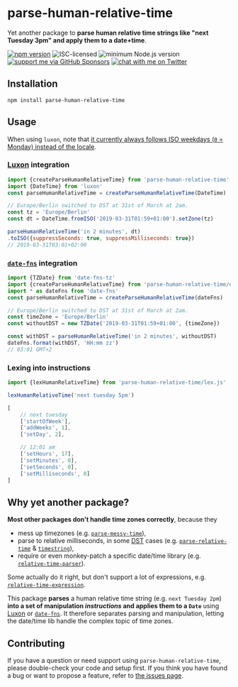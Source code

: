 # parse-human-relative-time

Yet another package to **parse human relative time strings like "next Tuesday 3pm" and apply them to a date+time**.

[![npm version](https://img.shields.io/npm/v/parse-human-relative-time.svg)](https://www.npmjs.com/package/parse-human-relative-time)
![ISC-licensed](https://img.shields.io/github/license/derhuerst/parse-human-relative-time.svg)
![minimum Node.js version](https://img.shields.io/node/v/parse-human-relative-time.svg)
[![support me via GitHub Sponsors](https://img.shields.io/badge/support%20me-donate-fa7664.svg)](https://github.com/sponsors/derhuerst)
[![chat with me on Twitter](https://img.shields.io/badge/chat%20with%20me-on%20Twitter-1da1f2.svg)](https://twitter.com/derhuerst)


## Installation

```shell
npm install parse-human-relative-time
```


## Usage

When using `luxon`, note that [it currently always follows ISO weekdays (`0` = Monday) instead of the locale](https://github.com/moment/luxon/issues/373).

### [Luxon](https://moment.github.io/luxon/#/) integration

```js
import {createParseHumanRelativeTime} from 'parse-human-relative-time'
import {DateTime} from 'luxon'
const parseHumanRelativeTime = createParseHumanRelativeTime(DateTime)

// Europe/Berlin switched to DST at 31st of March at 2am.
const tz = 'Europe/Berlin'
const dt = DateTime.fromISO('2019-03-31T01:59+01:00').setZone(tz)

parseHumanRelativeTime('in 2 minutes', dt)
.toISO({suppressSeconds: true, suppressMilliseconds: true})
// 2019-03-31T03:01+02:00
```

### [`date-fns`](https://date-fns.org) integration

```js
import {TZDate} from 'date-fns-tz'
import {createParseHumanRelativeTime} from 'parse-human-relative-time/date-fns.js'
import * as dateFns from 'date-fns'
const parseHumanRelativeTime = createParseHumanRelativeTime(dateFns)

// Europe/Berlin switched to DST at 31st of March at 2am.
const timeZone = 'Europe/Berlin'
const withoutDST = new TZDate('2019-03-31T01:59+01:00', {timeZone})

const withDST = parseHumanRelativeTime('in 2 minutes', withoutDST)
dateFns.format(withDST, 'HH:mm zz')
// 03:01 GMT+2
````

### Lexing into instructions

```js
import {lexHumanRelativeTime} from 'parse-human-relative-time/lex.js'

lexHumanRelativeTime('next tuesday 5pm')
```

```js
[
	// next tuesday
	['startOfWeek'],
	['addWeeks', 1],
	['setDay', 2],

	// 12:01 am
	['setHours', 17],
	['setMinutes', 0],
	['setSeconds', 0],
	['setMilliseconds', 0]
]
```


## Why yet another package?

**Most other packages don't handle time zones correctly**, because they

- mess up timezones (e.g. [`parse-messy-time`](https://github.com/substack/parse-messy-time)),
- parse to relative milliseconds, in some [DST](https://en.wikipedia.org/wiki/Daylight_saving_time) cases (e.g. [`parse-relative-time`](https://github.com/fczbkk/parse-relative-time) & [`timestring`](https://github.com/mike182uk/timestring)),
- require or even monkey-patch a specific date/time library (e.g. [`relative-time-parser`](https://github.com/cmaurer/relative.time.parser)).

Some actually do it right, but don't support a lot of expressions, e.g. [`relative-time-expression`](https://github.com/Frezc/relative-time-expression).

This package **parses** a human relative time string (e.g. `next Tuesday 2pm`) **into a set of manipulation *instructions* and applies them to a `Date`** using [Luxon](https://moment.github.io/luxon/) or [`date-fns`](https://date-fns.org). It therefore separates parsing and manipulation, letting the date/time lib handle the complex topic of time zones.


## Contributing

If you have a question or need support using `parse-human-relative-time`, please double-check your code and setup first. If you think you have found a bug or want to propose a feature, refer to [the issues page](https://github.com/derhuerst/parse-human-relative-time/issues).
